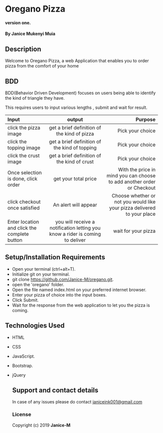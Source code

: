 # Oregano Pizza

#### version one.

#### By **Janice Mukenyi  Muia**

## Description

Welcome to Oregano Pizza, a web Application that enables you to order pizza from the comfort of your home

## BDD

BDD(Behavior Driven Development) focuses on users being able to identify the kind of triangle they have.

This requires users to input various lengths , submit and wait for result.

| Input | output | Purpose |
| :---         |     :---:      |          ---: |
|click the pizza image   | get a brief definition of the kind of pizza      | Pick your choice   |
| click the topping image    |get a brief definition of the kind of topping     | Pick your choice    |
|click the crust image   | get a brief definition of the kind of crust     | Pick your choice   |
| Once selection is done, click order    |   get your total price   | With the price in mind you can choose to add another order or Checkout |
|click checkout once satisfied   | An alert will appear     | Choose whether or not you would like your pizza delivered to your place  |
| Enter location  and click the complete button   | you will receive a notification letting you know a rider is coming to deliver      | wait for your pizza      |



## Setup/Installation Requirements

-   Open your terminal (ctrl+alt+T).
-   Initialize git on your terminal.
-   git clone <https://github.com/Janice-M/oregano.git>.
-   open the 'oregano' folder.
-   Open the file named index.html on your preferred internet browser.
-   Enter your pizza of choice into the input boxes.
-   Click Submit.
-   Wait for the response from the web application to let you the pizza is coming.

## Technologies Used

-   HTML
-   CSS
-   JavaScript.
-   Bootstrap.
- jQuery
    ## Support and contact details
    In case of any issues please do contact janiceink001@gmail.com
    ### License

    Copyright (c) 2019 **Janice-M**
